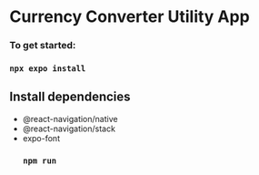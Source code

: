 # Currency Converter Utility App

### To get started:
   ### `npx expo install`
## Install dependencies
- @react-navigation/native
- @react-navigation/stack
- expo-font
   ### `npm run`

